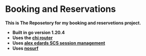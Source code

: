 # Booking and Reservations

**This is The Reposetory for my booking and reservetions project.**

- **Built in go version 1.20.4**
- **Uses the [chi router](https://github.com/go-chi/chi)**
- **Uses [alex edards SCS session management](https://github.com/alexedwards/scs)**
- **Uses [nosurf](https://github.com/justinas/nosurf)**